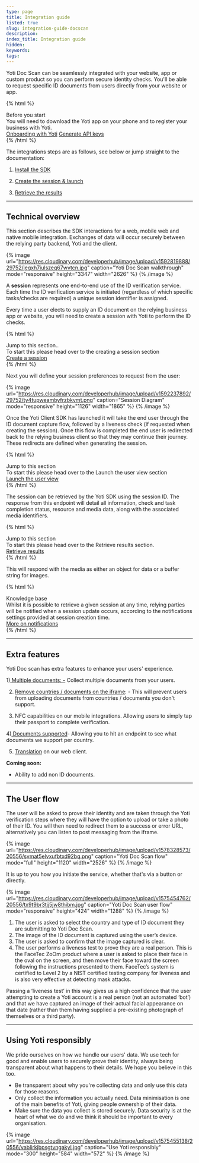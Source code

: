 ```yaml
---
type: page
title: Integration guide
listed: true
slug: integration-guide-docscan
description: 
index_title: Integration guide
hidden: 
keywords: 
tags: 
---
```


Yoti Doc Scan can be seamlessly integrated with your website, app or custom product so you can perform secure identity checks.  You'll be able to request specific ID documents from users directly from your website or app.

{% html %}
<div class="alert-BYS">
   <div class="alert-title" id="BYS">
      Before you start
   </div>
   <div class="alert-text" >
      You will need to download the Yoti app on your phone and to register your business with Yoti.
   </div>
   <div class="alert-links"> 
      <a href="https://developers.yoti.com/yoti/getting-started-hub">Onboarding with Yoti</a>
      <a  target="_self" href="https://developers.yoti.com/yoti/generate-api-keys"> Generate API keys </a>
   </div>
</div>
{% /html %}

The integrations steps are as follows, see below or jump straight to the documentation:

1) [Install the SDK](https://developers.yoti.com/yoti/generating-a-session#installing-our-sdk)

2) [Create the session & launch](https://developers.yoti.com/yoti/generating-a-session#creating-the-session)

3) [Retrieve the results](https://developers.yoti.com/yoti/results)

---

## Technical overview

This section describes the SDK interactions for a web, mobile web and native mobile integration. Exchanges of data will occur securely between the relying party backend, Yoti and the client.

{% image url="https://res.cloudinary.com/developerhub/image/upload/v1592819888/29752/jegxh7iulszeq67wvtcn.jpg" caption="Yoti Doc Scan walkthrough" mode="responsive" height="3347" width="2626" %}
{% /image %}

A **session** represents one end-to-end use of the ID verification service. Each time the ID verification service is initiated (regardless of which specific tasks/checks are required) a unique session identifier is assigned.

Every time a user elects to supply an ID document on the relying business app or website, you will need to create a session with Yoti to perform the ID checks. 

{% html %}
<div class="alert-GTK">
    <div class="alert-title" id="GTK">
        Jump to this section.. 
    </div>
    <div class="alert-text">
        To start this please head over to the creating a session section
    </div>
    <div class="alert-links"> 
        <a href="https://developers.yoti.com/yoti/generating-a-session">Create a session</a>
   </div>
</div>
{% /html %}

Next you will define your session preferences to request from the user:

{% image url="https://res.cloudinary.com/developerhub/image/upload/v1592237892/29752/ty4tupweambyfrzbkvmt.png" caption="Session Diagram" mode="responsive" height="1126" width="1865" %}
{% /image %}

Once the Yoti Client SDK has launched it will take the end user through the ID document capture flow, followed by a liveness check (if requested when creating the session). Once this flow is completed the end user is redirected back to the relying business client so that they may continue their journey. These redirects are defined when generating the session.

{% html %}
<div class="alert-GTK">
    <div class="alert-title" id="GTK">
        Jump to this section
    </div>
    <div class="alert-text">
        To start this please head over to the Launch the user view section
    </div>
    <div class="alert-links"> 
        <a href="https://developers.yoti.com/yoti/render-the-user-view">Launch the user view</a>
   </div>
</div>
{% /html %}

The session can be retrieved by the Yoti SDK using the session ID. The response from this endpoint will detail all information, check and task completion status, resource and media data, along with the associated media identifiers.

{% html %}
<div class="alert-GTK">
    <div class="alert-title" id="GTK">
        Jump to this section
    </div>
    <div class="alert-text">
        To start this please head over to the Retrieve results section.
    </div>
    <div class="alert-links"> 
        <a href="https://developers.yoti.com/yoti/results">Retrieve results </a>
   </div>
</div>
{% /html %}

This will respond with the media as either an object for data or a buffer string for images.

{% html %}
<div class="alert-know">
    <div class="alert-title" id="know">
        Knowledge base
    </div>
    <div class="alert-text">
        Whilst it is possible to retrieve a given session at any time, relying parties will be notified when a session update occurs, according to the notifications settings provided at session creation time.
    </div>
    <div class="alert-links"> 
       <a target="_self" href="https://developers.yoti.com/yoti/generating-a-session#notifications">More on notifications</a> 
    </div>
</div>
{% /html %}

---

## Extra features

Yoti Doc scan has extra features to enhance your users' experience.

1)[ Multiple documents: -](https://developers.yoti.com/yoti/generating-a-session#request-multiple-documents) Collect multiple documents from your users. 

2) [Remove countries / documents on the iframe](https://developers.yoti.com/yoti/generating-a-session#filtering-documents-and-countries): - This will prevent users from uploading documents from countries / documents you don't support.

3) NFC capabilities on our mobile integrations. Allowing users to simply tap their passport to complete verification.

4)[ Documents supported](https://developers.yoti.com/yoti/generating-a-session#supported-documents)- Allowing you to hit an endpoint to see what documents we support per country.

5) [Translation](https://developers.yoti.com/yoti/generating-a-session#preferences) on our web client.

**Coming soon:**

- Ability to add non ID documents.

---

## The User flow

The user will be asked to prove their identity and are taken through the Yoti verification steps where they will have the option to upload or take a photo of their ID. You will then need to redirect them to a success or error URL, alternatively you can listen to post messaging from the iframe.

{% image url="https://res.cloudinary.com/developerhub/image/upload/v1578328573/20556/svmat5elvxufbtxd92bq.png" caption="Yoti Doc Scan flow" mode="full" height="1120" width="2526" %}
{% /image %}

It is up to you how you initiate the service, whether that's via a button or directly.

{% image url="https://res.cloudinary.com/developerhub/image/upload/v1575454762/20556/tx9t9br3tjj5jw8thibm.jpg" caption="Yoti Doc Scan user flow" mode="responsive" height="424" width="1288" %}
{% /image %}

1. The user is asked to select the country and type of ID document they are submitting to Yoti Doc Scan. 
2. The image of the ID document is captured using the user’s device.
3. The user is asked to confirm that the image captured is clear.
4. The user performs a liveness test to prove they are a real person. This is the FaceTec ZoOm product where a user is asked to place their face in the oval on the screen, and then move their face toward the screen following the instructions presented to them. FaceTec’s system is certified to Level 2 by a NIST certified testing company for liveness and is also very effective at detecting mask attacks.

Passing a ‘liveness test’ in this way gives us a high confidence that the user attempting to create a Yoti account is a real person (not an automated ‘bot’) and that we have captured an image of their actual facial appearance on that date (rather than them having supplied a pre-existing photograph of themselves or a third party).

---

## Using Yoti responsibly

We pride ourselves on how we handle our users' data. We use tech for good and enable users to securely prove their identity, always being transparent about what happens to their details. We hope you believe in this too.

- Be transparent about why you're collecting data and only use this data for those reasons.
- Only collect the information you actually need. Data minimisation is one of the main benefits of Yoti, giving people ownership of their data.
- Make sure the data you collect is stored securely. Data security is at the heart of what we do and we think it should be important to every organisation.

{% image url="https://res.cloudinary.com/developerhub/image/upload/v1575455138/20556/vablirkjbpsgtvngakyl.jpg" caption="Use Yoti responsibly" mode="300" height="584" width="572" %}
{% /image %}